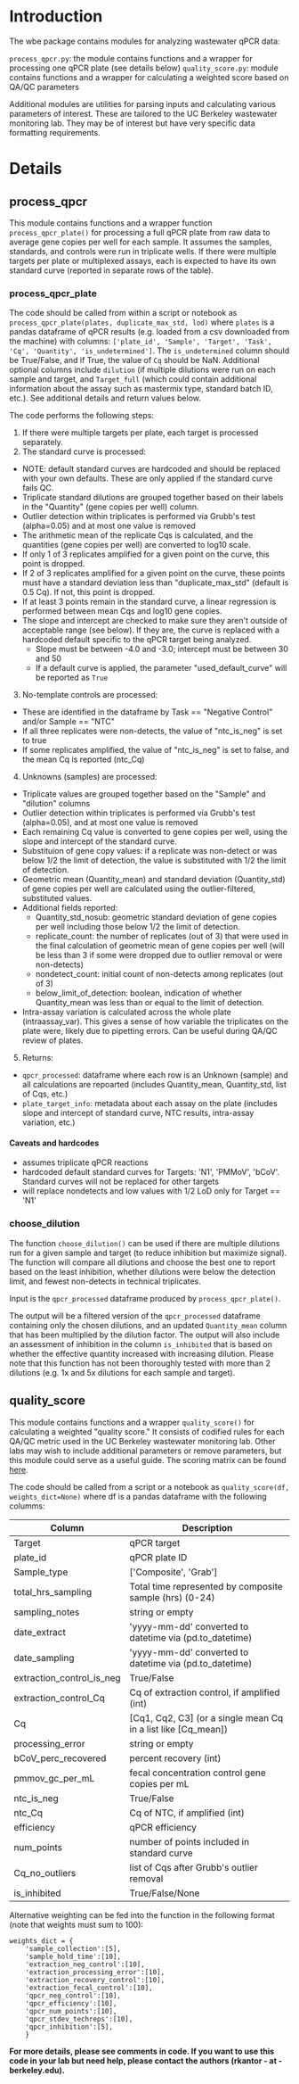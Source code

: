 # Introduction
The wbe package contains modules for analyzing wastewater qPCR data:

`process_qpcr.py`: the module contains functions and a wrapper for processing one qPCR plate (see details below)
`quality_score.py`: module contains functions and a wrapper for calculating a weighted score based on QA/QC parameters

Additional modules are utilities for parsing inputs and calculating various parameters of interest. These are tailored to the UC Berkeley wastewater monitoring lab. They may be of interest but have very specific data formatting requirements.


# Details
## process_qpcr
This module contains functions and a wrapper function `process_qpcr_plate()` for processing a full qPCR plate from raw data to average gene copies per well for each sample.  It assumes the samples, standards, and controls were run in triplicate wells. If there were multiple targets per plate or multiplexed assays, each is expected to have its own standard curve (reported in separate rows of the table).

### process_qpcr_plate
The code should be called from within a script or notebook as `process_qpcr_plate(plates, duplicate_max_std, lod)` where `plates` is a pandas dataframe of qPCR results (e.g. loaded from a csv downloaded from the machine) with columns: `['plate_id', 'Sample', 'Target', 'Task', 'Cq', 'Quantity', 'is_undetermined']`. The `is_undetermined` column should be True/False, and if True, the value of `Cq` should be NaN. Additional optional columns include `dilution` (if multiple dilutions were run on each sample and target, and `Target_full` (which could contain additional information about the assay such as mastermix type, standard batch ID, etc.). See additional details and return values below.

The code performs the following steps:
1. If there were multiple targets per plate, each target is processed separately.
2. The standard curve is processed:
  * NOTE: default standard curves are hardcoded and should be replaced with your own defaults. These are only applied if the standard curve fails QC.
  * Triplicate standard dilutions are grouped together based on their labels in the "Quantity" (gene copies per well) column.
  * Outlier detection within triplicates is performed via Grubb's test (alpha=0.05) and at most one value is removed
  * The arithmetic mean of the replicate Cqs is calculated, and the quantities (gene copies per well) are converted to log10 scale.
  * If only 1 of 3 replicates amplified for a given point on the curve, this point is dropped.
  * If 2 of 3 replicates amplified for a given point on the curve, these points must have a standard deviation less than "duplicate_max_std" (default is 0.5 Cq). If not, this point is dropped.
  * If at least 3 points remain in the standard curve, a linear regression is performed between mean Cqs and log10 gene copies.
  * The slope and intercept are checked to make sure they aren't outside of acceptable range (see below). If they are, the curve is replaced with a hardcoded default specific to the qPCR target being analyzed.
    * Slope must be between -4.0 and -3.0; intercept must be between 30 and 50
    * If a default curve is applied, the parameter "used_default_curve" will be reported as `True`
3. No-template controls are processed:
  * These are identified in the dataframe by Task == "Negative Control" and/or Sample == "NTC"
  * If all three replicates were non-detects, the value of "ntc_is_neg" is set to true
  * If some replicates amplified, the value of "ntc_is_neg" is set to false, and the mean Cq is reported (ntc_Cq)
4. Unknowns (samples) are processed:
  * Triplicate values are grouped together based on the "Sample" and "dilution" columns
  * Outlier detection within triplicates is performed via Grubb's test (alpha=0.05), and at most one value is removed
  * Each remaining Cq value is converted to gene copies per well, using the slope and intercept of the standard curve.
  * Substituion of gene copy values: if a replicate was non-detect or was below 1/2 the limit of detection, the value is substituted with 1/2 the limit of detection.
  * Geometric mean (Quantity_mean) and standard deviation (Quantity_std) of gene copies per well are calculated using the outlier-filtered, substituted values.
  * Additional fields reported:
    * Quantity_std_nosub: geometric standard deviation of gene copies per well including those below 1/2 the limit of detection.
    * replicate_count: the number of replicates (out of 3) that were used in the final calculation of geometric mean of gene copies per well (will be less than 3 if some were dropped due to outlier removal or were non-detects)
    * nondetect_count: initial count of non-detects among replicates (out of 3)
    * below_limit_of_detection: boolean, indication of whether Quantity_mean was less than or equal to the limit of detection.
  * Intra-assay variation is calculated across the whole plate (intraassay_var). This gives a sense of how variable the triplicates on the plate were, likely due to pipetting errors. Can be useful during QA/QC review of plates.
5. Returns:
  * `qpcr_processed`: dataframe where each row is an Unknown (sample) and all calculations are repoarted (includes Quantity_mean, Quantity_std, list of Cqs, etc.)
  * `plate_target_info`: metadata about each assay on the plate (includes slope and intercept of standard curve, NTC results, intra-assay variation, etc.)

#### Caveats and hardcodes
* assumes triplicate qPCR reactions
* hardcoded default standard curves for Targets: 'N1', 'PMMoV', 'bCoV'. Standard curves will not be replaced for other targets
* will replace nondetects and low values with 1/2 LoD only for Target == 'N1'

### choose_dilution
The function `choose_dilution()` can be used if there are multiple dilutions run for a given sample and target (to reduce inhibition but maximize signal). The function will compare all dilutions and choose the best one to report based on the least inhibition, whether dilutions were below the detection limit, and fewest non-detects in technical triplicates.

Input is the `qpcr_processed` dataframe produced by `process_qpcr_plate()`.

The output will be a filtered version of the `qpcr_processed` dataframe containing only the chosen dilutions, and an updated `Quantity_mean` column that has been multiplied by the dilution factor. The output will also include an assessment of inhibition in the column `is_inhibited` that is based on whether the effective quantity increased with increasing dilution. Please note that this function has not been thoroughly tested with more than 2 dilutions (e.g. 1x and 5x dilutions for each sample and target).

## quality_score
This module contains functions and a wrapper `quality_score()` for calculating a weighted "quality score." It consists of codified rules for each QA/QC metric used in the UC Berkeley wastewater monitoring lab. Other labs may wish to include additional parameters or remove parameters, but this module could serve as a useful guide.  The scoring matrix can be found [here](https://github.com/wastewaterlab/data_analysis/blob/master/wbe/quality_score_table.csv).

The code should be called from a script or a notebook as `quality_score(df, weights_dict=None)` where df is a pandas dataframe with the following columms:

Column | Description
------------ | -------------
Target | qPCR target
plate_id | qPCR plate ID
Sample_type | ['Composite', 'Grab']
total_hrs_sampling | Total time represented by composite sample (hrs) (0-24)
sampling_notes | string or empty
date_extract | 'yyyy-mm-dd' converted to datetime via (pd.to_datetime)
date_sampling | 'yyyy-mm-dd' converted to datetime via (pd.to_datetime)
extraction_control_is_neg | True/False
extraction_control_Cq | Cq of extraction control, if amplified (int)
Cq | [Cq1, Cq2, C3] (or a single mean Cq in a list like [Cq_mean])
processing_error | string or empty
bCoV_perc_recovered | percent recovery (int)
pmmov_gc_per_mL | fecal concentration control gene copies per mL
ntc_is_neg | True/False
ntc_Cq | Cq of NTC, if amplified (int)
efficiency | qPCR efficiency
num_points | number of points included in standard curve
Cq_no_outliers | list of Cqs after Grubb's outlier removal
is_inhibited | True/False/None


Alternative weighting can be fed into the function in the following format (note that weights must sum to 100):
```
weights_dict = {
    'sample_collection':[5],
    'sample_hold_time':[10],
    'extraction_neg_control':[10],
    'extraction_processing_error':[10],
    'extraction_recovery_control':[10],
    'extraction_fecal_control':[10],
    'qpcr_neg_control':[10],
    'qpcr_efficiency':[10],
    'qpcr_num_points':[10],
    'qpcr_stdev_techreps':[10],
    'qpcr_inhibition':[5],
    }
```

**For more details, please see comments in code. If you want to use this code in your lab but need help, please contact the authors (rkantor - at - berkeley.edu).**
